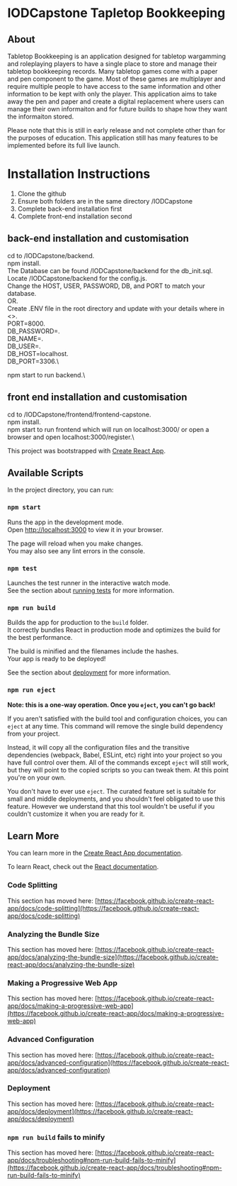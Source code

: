 # IODCapstone Tapletop Bookkeeping

## About

Tabletop Bookkeeping is an application designed for tabletop wargamming and roleplaying players to have a single place to store and manage their
tabletop bookkeeping records. Many tabletop games come with a paper and pen component to the game. Most of these games are multiplayer and require
multiple people to have access to the same information and other information to be kept with only the player. This application aims to take away the
pen and paper and create a digital replacement where users can manage their own informaiton and for future builds to shape how they want the informaiton stored.

Please note that this is still in early release and not complete other than for the purposes of education. This application still has many features to be 
implemented before its full live launch.

# Installation Instructions

1. Clone the github
2. Ensure both folders are in the same directory /IODCapstone
3. Complete back-end installation first
4. Complete front-end installation second

## back-end installation and customisation

cd to /IODCapstone/backend.\
npm install.\
The Database can be found /IODCapstone/backend for the db_init.sql.\
Locate /IODCapstone/backend for the config.js.\
Change the HOST, USER, PASSWORD, DB, and PORT to match your database.\
OR.\
Create .ENV file in the root directory and update with your details where in <>.\
PORT=8000.\
DB_PASSWORD=<your dbpassword>.\
DB_NAME=<your dbname>.\
DB_USER=<your db user name>.\
DB_HOST=localhost.\
DB_PORT=3306.\
  
npm start to run backend.\

## front end installation and customisation

cd to /IODCapstone/frontend/frontend-capstone.\
npm install.\
npm start to run frontend which will run on localhost:3000/ or open a browser and open localhost:3000/register.\

This project was bootstrapped with [Create React App](https://github.com/facebook/create-react-app).

## Available Scripts

In the project directory, you can run:

### `npm start`

Runs the app in the development mode.\
Open [http://localhost:3000](http://localhost:3000) to view it in your browser.

The page will reload when you make changes.\
You may also see any lint errors in the console.

### `npm test`

Launches the test runner in the interactive watch mode.\
See the section about [running tests](https://facebook.github.io/create-react-app/docs/running-tests) for more information.

### `npm run build`

Builds the app for production to the `build` folder.\
It correctly bundles React in production mode and optimizes the build for the best performance.

The build is minified and the filenames include the hashes.\
Your app is ready to be deployed!

See the section about [deployment](https://facebook.github.io/create-react-app/docs/deployment) for more information.

### `npm run eject`

**Note: this is a one-way operation. Once you `eject`, you can't go back!**

If you aren't satisfied with the build tool and configuration choices, you can `eject` at any time. This command will remove the single build dependency from your project.

Instead, it will copy all the configuration files and the transitive dependencies (webpack, Babel, ESLint, etc) right into your project so you have full control over them. All of the commands except `eject` will still work, but they will point to the copied scripts so you can tweak them. At this point you're on your own.

You don't have to ever use `eject`. The curated feature set is suitable for small and middle deployments, and you shouldn't feel obligated to use this feature. However we understand that this tool wouldn't be useful if you couldn't customize it when you are ready for it.

## Learn More

You can learn more in the [Create React App documentation](https://facebook.github.io/create-react-app/docs/getting-started).

To learn React, check out the [React documentation](https://reactjs.org/).

### Code Splitting

This section has moved here: [https://facebook.github.io/create-react-app/docs/code-splitting](https://facebook.github.io/create-react-app/docs/code-splitting)

### Analyzing the Bundle Size

This section has moved here: [https://facebook.github.io/create-react-app/docs/analyzing-the-bundle-size](https://facebook.github.io/create-react-app/docs/analyzing-the-bundle-size)

### Making a Progressive Web App

This section has moved here: [https://facebook.github.io/create-react-app/docs/making-a-progressive-web-app](https://facebook.github.io/create-react-app/docs/making-a-progressive-web-app)

### Advanced Configuration

This section has moved here: [https://facebook.github.io/create-react-app/docs/advanced-configuration](https://facebook.github.io/create-react-app/docs/advanced-configuration)

### Deployment

This section has moved here: [https://facebook.github.io/create-react-app/docs/deployment](https://facebook.github.io/create-react-app/docs/deployment)

### `npm run build` fails to minify

This section has moved here: [https://facebook.github.io/create-react-app/docs/troubleshooting#npm-run-build-fails-to-minify](https://facebook.github.io/create-react-app/docs/troubleshooting#npm-run-build-fails-to-minify)
